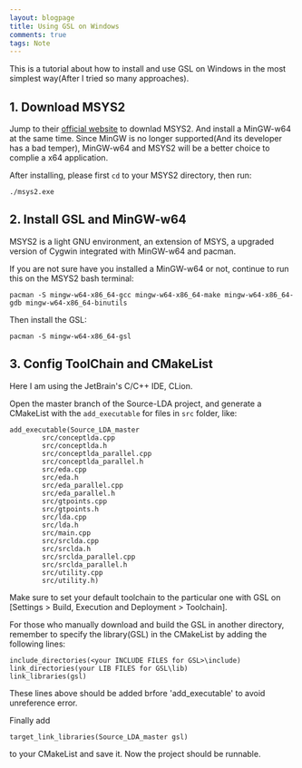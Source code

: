 ```yaml
---
layout: blogpage
title: Using GSL on Windows
comments: true
tags: Note
---
```


This is a tutorial about how to install and use GSL on Windows in the most simplest way(After I tried so many approaches).


## 1. Download MSYS2 ##

Jump to their [official website](https://www.msys2.org/) to downlad MSYS2. And install a MinGW-w64 at the same time. Since MinGW is no longer supported(And its developer has a bad temper), MinGW-w64 and MSYS2 will be a better choice to complie a x64 application.

After installing, please first `cd` to your MSYS2 directory, then run:


    ./msys2.exe

    
## 2. Install GSL and MinGW-w64 ##

MSYS2 is a light GNU environment, an extension of MSYS, a upgraded version of Cygwin integrated with MinGW-w64 and pacman.

If you are not sure have you installed a MinGW-w64 or not, continue to run this on the MSYS2 bash terminal:

    pacman -S mingw-w64-x86_64-gcc mingw-w64-x86_64-make mingw-w64-x86_64-gdb mingw-w64-x86_64-binutils


Then install the GSL:

    pacman -S mingw-w64-x86_64-gsl

## 3. Config ToolChain and CMakeList ##

Here I am using the JetBrain's C/C++ IDE, CLion. 

Open the master branch of the Source-LDA project, and generate a CMakeList with the `add_executable` for files in `src` folder, like:

    add_executable(Source_LDA_master
            src/conceptlda.cpp
            src/conceptlda.h
            src/conceptlda_parallel.cpp
            src/conceptlda_parallel.h
            src/eda.cpp
            src/eda.h
            src/eda_parallel.cpp
            src/eda_parallel.h
            src/gtpoints.cpp
            src/gtpoints.h
            src/lda.cpp
            src/lda.h
            src/main.cpp
            src/srclda.cpp
            src/srclda.h
            src/srclda_parallel.cpp
            src/srclda_parallel.h
            src/utility.cpp
            src/utility.h)

 Make sure to set your default toolchain to the particular one with GSL on [Settings > Build, Execution and Deployment > Toolchain].

For those who manually download and build the GSL in another directory, remember to specify the library(GSL) in the CMakeList by adding the following lines:

    include_directories(<your INCLUDE FILES for GSL>\include)
    link_directories(your LIB FILES for GSL\lib)
    link_libraries(gsl)

These lines above should be added brfore 'add_executable' to avoid unreference error.

Finally add

    target_link_libraries(Source_LDA_master gsl)

to your CMakeList and save it. Now the project should be runnable.


